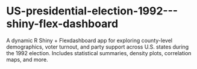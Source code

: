 # US-presidential-election-1992---shiny-flex-dashboard
A dynamic R Shiny + Flexdashboard app for exploring county-level demographics, voter turnout, and party support across U.S. states during the 1992 election. Includes statistical summaries, density plots, correlation maps, and more.
